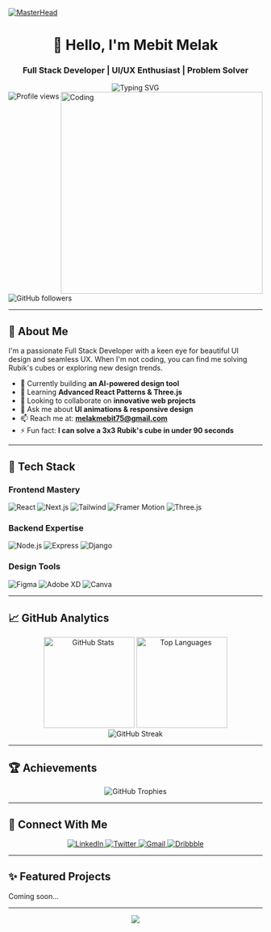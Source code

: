 [![MasterHead](https://firebasestorage.googleapis.com/v0/b/flexi-coding.appspot.com/o/dempgi7-520f8d5f-63d4-4453-8822-dbc149ae27f8.gif?alt=media&token=91c0c7b2-93c3-4029-b011-1a8703c5730d)](https://mebit-melak.io)

<h1 align="center">👋 Hello, I'm Mebit Melak</h1>
<h3 align="center">Full Stack Developer | UI/UX Enthusiast | Problem Solver</h3>

<div align="center">
  <img src="https://readme-typing-svg.demolab.com?font=Fira+Code&weight=600&size=22&duration=3000&pause=1000&color=38BDF8&center=true&vCenter=true&width=500&lines=Turning+ideas+into+reality;Clean+code+enthusiast;Passionate+about+UI%2FUX;Always+learning+new+tech" alt="Typing SVG" />
</div>

<img align="right" alt="Coding" width="400" src="https://i.pinimg.com/originals/54/e3/7d/54e37d8074ebcde1d96c77d7b2a7f310.gif">

<div align="left">
  <img src="https://komarev.com/ghpvc/?username=mebit-melak&label=Profile+Views&color=0e75b6&style=flat" alt="Profile views" /> 
  <img src="https://img.shields.io/github/followers/mebit-melak?label=Followers&style=social" alt="GitHub followers" />
</div>

---

## 🌟 About Me

I'm a passionate Full Stack Developer with a keen eye for beautiful UI design and seamless UX. When I'm not coding, you can find me solving Rubik's cubes or exploring new design trends.

- 🔭 Currently building **an AI-powered design tool**
- 🌱 Learning **Advanced React Patterns & Three.js**
- 👯 Looking to collaborate on **innovative web projects**
- 💬 Ask me about **UI animations & responsive design**
- 📫 Reach me at: **melakmebit75@gmail.com**
- ⚡ Fun fact: **I can solve a 3x3 Rubik's cube in under 90 seconds**

---

## 🚀 Tech Stack

### **Frontend Mastery**
<div align="left">
  <img src="https://img.shields.io/badge/React-61DAFB?style=for-the-badge&logo=react&logoColor=white" alt="React" />
  <img src="https://img.shields.io/badge/Next.js-000000?style=for-the-badge&logo=next.js&logoColor=white" alt="Next.js" />
  <img src="https://img.shields.io/badge/Tailwind_CSS-38B2AC?style=for-the-badge&logo=tailwind-css&logoColor=white" alt="Tailwind" />
  <img src="https://img.shields.io/badge/Framer_Motion-0055FF?style=for-the-badge&logo=framer&logoColor=white" alt="Framer Motion" />
  <img src="https://img.shields.io/badge/Three.js-000000?style=for-the-badge&logo=three.js&logoColor=white" alt="Three.js" />
</div>

### **Backend Expertise**
<div align="left">
  <img src="https://img.shields.io/badge/Node.js-339933?style=for-the-badge&logo=nodedotjs&logoColor=white" alt="Node.js" />
  <img src="https://img.shields.io/badge/Express.js-000000?style=for-the-badge&logo=express&logoColor=white" alt="Express" />
  <img src="https://img.shields.io/badge/Django-092E20?style=for-the-badge&logo=django&logoColor=white" alt="Django" />
</div>

### **Design Tools**
<div align="left">
  <img src="https://img.shields.io/badge/Figma-F24E1E?style=for-the-badge&logo=figma&logoColor=white" alt="Figma" />
  <img src="https://img.shields.io/badge/Adobe%20XD-470137?style=for-the-badge&logo=Adobe%20XD&logoColor=#FF61F6" alt="Adobe XD" />
  <img src="https://img.shields.io/badge/Canva-%2300C4CC.svg?style=for-the-badge&logo=Canva&logoColor=white" alt="Canva" />
</div>

---

## 📈 GitHub Analytics

<div align="center">
  <img height="180em" src="https://github-readme-stats.vercel.app/api?username=mebit-melak&show_icons=true&theme=radical&hide_border=true&include_all_commits=true&count_private=true" alt="GitHub Stats" />
  <img height="180em" src="https://github-readme-stats.vercel.app/api/top-langs/?username=mebit-melak&layout=compact&theme=radical&hide_border=true&langs_count=8" alt="Top Languages" />
</div>

<div align="center">
  <img src="https://streak-stats.demolab.com?user=mebit-melak&theme=radical&hide_border=true&date_format=j%20M%5B%20Y%5D" alt="GitHub Streak" />
</div>

---

## 🏆 Achievements

<div align="center">
  <img src="https://github-profile-trophy.vercel.app/?username=mebit-melak&theme=onedark&no-frame=true&no-bg=true&column=4&margin-w=15&margin-h=15" alt="GitHub Trophies" />
</div>

---

## 🤝 Connect With Me

<div align="center">
  <a href="http://linkedin.com/in/mebit-melak-b12c19d21" target="_blank">
    <img src="https://img.shields.io/badge/LinkedIn-0077B5?style=for-the-badge&logo=linkedin&logoColor=white" alt="LinkedIn" />
  </a>
  <a href="https://twitter.com/yourusername" target="_blank">
    <img src="https://img.shields.io/badge/Twitter-1DA1F2?style=for-the-badge&logo=twitter&logoColor=white" alt="Twitter" />
  </a>
  <a href="mailto:melakmebit75@gmail.com">
    <img src="https://img.shields.io/badge/Gmail-D14836?style=for-the-badge&logo=gmail&logoColor=white" alt="Gmail" />
  </a>
  <a href="https://dribbble.com/yourusername" target="_blank">
    <img src="https://img.shields.io/badge/Dribbble-EA4C89?style=for-the-badge&logo=dribbble&logoColor=white" alt="Dribbble" />
  </a>
</div>

---

## ✨ Featured Projects

Coming soon...

---

<div align="center">
  <img src="https://capsule-render.vercel.app/api?type=waving&color=gradient&height=120&section=footer&animation=twinkling" />
</div>
